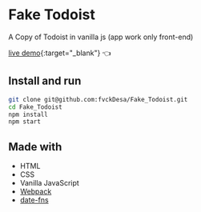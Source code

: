 # Fake Todoist

A Copy of Todoist in vanilla js (app work only front-end)

[live demo](https://fvckdesa.github.io/Fake_Todoist/){:target="\_blank"} :point_left:

## Install and run

```bash
git clone git@github.com:fvckDesa/Fake_Todoist.git
cd Fake_Todoist
npm install
npm start
```

## Made with

- HTML
- CSS
- Vanilla JavaScript
- [Webpack](https://webpack.js.org/)
- [date-fns](https://date-fns.org/)

